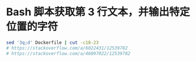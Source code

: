 # Bash 脚本获取第 3 行文本，并输出特定位置的字符

```sh
sed '3q;d' Dockerfile | cut -c18-23
# https://stackoverflow.com/a/6022431/12539782
# https://stackoverflow.com/a/46097022/12539782
```
